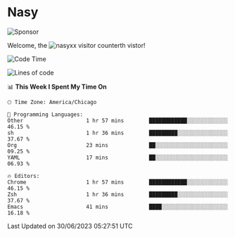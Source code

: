 # Nasy

<!--
<p align="center">
<img height="200" src="https://github-readme-stats.vercel.app/api?username=nasyxx&count_private=true&show_icons=true&theme=dracula&include_all_commits=true"/>
<img height="200" src="https://github-readme-stats.vercel.app/api/top-langs/?username=nasyxx&theme=dracula&hide=html,jupyter+notebook&count_private=true&show_icons=true"/>
</p>

  
----------------
-->

![Sponsor](https://img.shields.io/static/v1.svg?label=Sponsor&message=%E2%9D%A4&logo=GitHub&style=flat&color=pink)
 
Welcome, the ![nasyxx visitor counter](https://count.getloli.com/get/@nasyxx?theme=rule34)th vistor!
 
<!--START_SECTION:waka-->
![Code Time](http://img.shields.io/badge/Code%20Time-3%2C584%20hrs%2023%20mins-blue)

![Lines of code](https://img.shields.io/badge/From%20Hello%20World%20I%27ve%20Written-6.3%20million%20lines%20of%20code-blue)

📊 **This Week I Spent My Time On** 

```text
🕑︎ Time Zone: America/Chicago

💬 Programming Languages: 
Other                    1 hr 57 mins        ████████████░░░░░░░░░░░░░   46.15 % 
sh                       1 hr 36 mins        █████████░░░░░░░░░░░░░░░░   37.67 % 
Org                      23 mins             ██░░░░░░░░░░░░░░░░░░░░░░░   09.25 % 
YAML                     17 mins             ██░░░░░░░░░░░░░░░░░░░░░░░   06.93 % 

🔥 Editors: 
Chrome                   1 hr 57 mins        ████████████░░░░░░░░░░░░░   46.15 % 
Zsh                      1 hr 36 mins        █████████░░░░░░░░░░░░░░░░   37.67 % 
Emacs                    41 mins             ████░░░░░░░░░░░░░░░░░░░░░   16.18 % 
```


 Last Updated on 30/06/2023 05:27:51 UTC
<!--END_SECTION:waka-->

<!-- ![visitors](https://visitor-badge.laobi.icu/badge?page_id=nasyxx.nasyxx) -->
